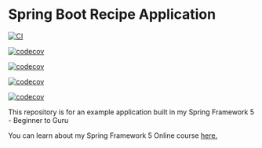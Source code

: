 # Spring Boot Recipe Application


[![CI](https://circleci.com/gh/jmoussalli/spring5-mysql-recipe-app.svg?style=svg)](https://circleci.com/gh/jmoussalli/spring5-mysql-recipe-app)

[![codecov](https://codecov.io/gh/jmoussalli/spring5-mysql-recipe-app/branch/mysql-scripts/graph/badge.svg?token=25ac22c3-99f8-4b5d-bdcd-65a1d31fce86)](https://codecov.io/gh/jmoussalli/spring5-mysql-recipe-app)


[![codecov](https://codecov.io/gh/jmoussalli/spring5-mysql-recipe-app/branch/mysql-scripts/graphs/sunburst.svg)](https://codecov.io/gh/jmoussalli/spring5-mysql-recipe-app/branch/mysql-scripts/graphs/sunburst.svg)

[![codecov](https://codecov.io/gh/jmoussalli/spring5-mysql-recipe-app/branch/mysql-scripts/graphs/tree.svg)](https://codecov.io/gh/jmoussalli/spring5-mysql-recipe-app/branch/mysql-scripts/graphs/tree.svg)

[![codecov](https://codecov.io/gh/jmoussalli/spring5-mysql-recipe-app/branch/mysql-scripts/graphs/icicle.svg)](https://codecov.io/gh/jmoussalli/spring5-mysql-recipe-app/branch/mysql-scripts/graphs/icicle.svg)

This repository is for an example application built in my Spring Framework 5 - Beginner to Guru

You can learn about my Spring Framework 5 Online course [here.](http://courses.springframework.guru/p/spring-framework-5-begginer-to-guru/?product_id=363173)